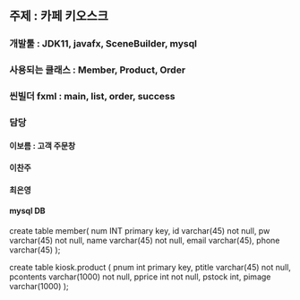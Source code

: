 ## 주제 : 카페 키오스크
### 개발툴 : JDK11, javafx, SceneBuilder, mysql
### 사용되는 클래스 : Member, Product, Order
### 씬빌더 fxml : main, list, order, success
### 담당
#### 이보름 : 고객 주문창
#### 이찬주
#### 최은영

#### mysql DB
create table member(
  num INT primary key,
  id varchar(45) not null,
  pw varchar(45) not null,
  name varchar(45) not null,
  email varchar(45),
  phone varchar(45)
);

create table kiosk.product (
	pnum int primary key,
    ptitle varchar(45) not null,
    pcontents varchar(1000) not null,
    pprice int not null,
    pstock int,
    pimage varchar(1000)
);

